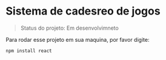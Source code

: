 # Sistema de cadesreo de jogos 

> Status do projeto: Em desenvolvimneto

Para rodar esse projeto em sua maquina, por favor digite:
    
```
npm install react
```

